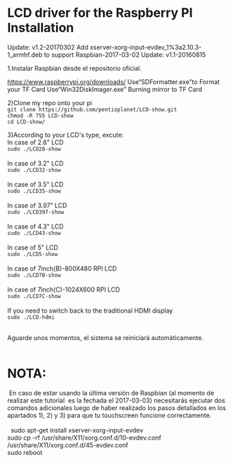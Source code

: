LCD driver for the Raspberry PI Installation
====================================================

Update:
  v1.2-20170302
  Add xserver-xorg-input-evdev_1%3a2.10.3-1_armhf.deb to support Raspbian-2017-03-02
Update:
  v1.1-20160815
  
1.Instalar Raspbian desde el repositorio oficial.
 
  https://www.raspberrypi.org/downloads/
  Use“SDFormatter.exe”to Format your TF Card
  Use“Win32DiskImager.exe” Burning mirror to TF Card
     
2)Clone my repo onto your pi<br>
```git clone https://github.com/pentioplanet/LCD-show.git```<br>
```chmod -R 755 LCD-show```<br>
```cd LCD-show/```<br>
  
3)According to your LCD's type, excute:
<br>
In case of 2.8" LCD<br>
  ```sudo ./LCD28-show```<br><br>
In case of 3.2" LCD<br>
  ```sudo ./LCD32-show```<br><br>
In case of 3.5" LCD<br>
  ```sudo ./LCD35-show```<br><br>
In case of 3.97" LCD<br>
  ```sudo ./LCD397-show```<br><br>
In case of 4.3" LCD<br>
  ```sudo ./LCD43-show```<br><br>
In case of 5" LCD<br>
  ```sudo ./LCD5-show```<br><br>
In case of 7inch(B)-800X480 RPI LCD<br>
  ```sudo ./LCD7B-show```<br><br>
In case of 7inch(C)-1024X600 RPI LCD<br>
  ```sudo ./LCD7C-show```<br><br>
If you need to switch back to the traditional HDMI display<br>
  ```sudo ./LCD-hdmi```<br><br>

Aguarde unos momentos, el sistema se reiniciará automáticamente.<br><br>

  NOTA:<br>
  ===========================================================================================
  En caso de estar usando la última versión de Raspbian (al momento de realizar este tutorial
  es la fechada el 2017-03-03) necesitarás ejecutar dos comandos adicionales luego de haber 
  realizado los pasos detallados en los apartados 1), 2) y 3) para que tu touchscreen
  funcione correctamente.<br><br>
  
sudo apt-get install xserver-xorg-input-evdev<br>
sudo cp -rf /usr/share/X11/xorg.conf.d/10-evdev.conf /usr/share/X11/xorg.conf.d/45-evdev.conf<br>
sudo reboot<br>
